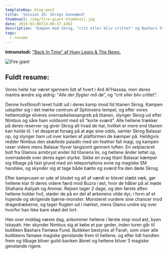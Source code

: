 ```yaml
---
templateKey: blog-post
title: 'Session 20: Skrogs banemænd'
thumbnail: /img/fire-giant-thumbnail.jpg
date: 2019-03-06T13:08:17.436Z
description: 'Kampen mod Skrog, "crit eller bliv crittet" og Bashars Famøse Fund.'
tags:
  - resume
---
```

**Intromelodi:** ["Back In Time" af Huey Lewis & The News.](https://open.spotify.com/track/5pfjoD5Qo4r1E5pSlJu0jM)

![Fire giant](/img/636252778143767005.jpeg)

## Fuldt resume:

Vores helte har været igennem lidt af hvert i Ard Al’Hassaa, men deres mantra ændre sig aldrig: “_Alle der flygter må dø_”, og “_crit eller bliv crittet_”.

Denne livsfilosofi levet fuldt ud i deres kamp imod Ild titanen Skrog. Kampen udspiller sig i det mørke centrum af Sphinxens tempel, og efter vores heltemodige elveres overraskelsesangreb på titanen, slynger Skrog ud efter Nimbus og såre ham voldsomt med sit “korte sværd”. Alle heltene trækker på deres reserver og giver Skrog alt hvad de har, hvilket er mere end titanen kan holde til. I et desperat forsøg på at øge sine odds, samler Skrog Balasar op, og slynger ham ud over kanten af platformen de kæmper på. Heldigvis redder Nimbus den skællede paladin med sin feather fall magi, og kampen raser videre mens Balasar flyver langsomt gennem luften. En velplaceret bolt fra Glamos armbryst ender Ild titanens liv, og heltene ånder lettet op, overraskede over deres egen styrke. Sikke en svag titan! Balasar kæmper sig tilbage på fast grund med sin teleportations evne og magiske SM handske, og skynder sig at tage både bælte og sværd fra den døde Skrog.

Efter kamprusen er ude af blodet og alt af værdi er blevet slæbt væk, gør heltene klar til deres videre færd mod Buzra i øst, hvor de håber på at møde Shahana Aaliyah og Ammar. Rejsen tager 2 dage, og den første aften heltene holder hvil, støder de på en del af ørkenens vilde dyr, i form af et hujende og skrigende bjørne-monster. Monsteret vurdere sine chancer mod dragedræberne, og tager flugten ud i mørket, mens Glamo undre sig over hvorfor han ikke bare skød det lort.

Hen over middag næste dag, ankommer heltene i første stop mod øst, byen Iskayah. Her skynder Nimbus sig at købe et par geder, inden turen går til butikken Bashars Famøse Fund. Butikken bestyres af Farah, som viser alle butikkens famøse magiske genstande frem til heltene, og efter lidt handlen frem og tilbage bliver guild-banken åbnet og heltene bliver 3 magiske genstande rigere.
